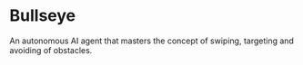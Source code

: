 # Bullseye
An autonomous AI agent that masters the concept of swiping, targeting and avoiding of obstacles.
